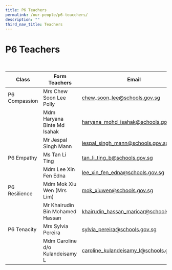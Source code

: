 ```yaml
---
title: P6 Teachers
permalink: /our-people/p6-teacchers/
description: ""
third_nav_title: Teachers
---
```

<h1><b>P6 Teachers</b></h1>
<br>



| Class | Form Teachers | Email|
| -------- | -------- | -------- |
| P6 Compassion   | Mrs Chew Soon Lee Polly    | [chew_soon_lee@schools.gov.sg](mailto:chew_soon_lee@schools.gov.sg)    |
| |Mdm Haryana Binte Md Isahak|[haryana_mohd_isahak@schools.gov.sg](mailto:haryana_mohd_isahak@schools.gov.sg)|
| |Mr Jespal Singh Mann|[jespal_singh_mann@schools.gov.sg](mailto:jespal_singh_mann@schools.gov.sg)|
|P6 Empathy|Ms Tan Li Ting|[tan_li_ting_b@schools.gov.sg](mailto:tan_li_ting_b@schools.gov.sg)|
| | Mdm Lee Xin Fen Edna| [lee_xin_fen_edna@schools.gov.sg](mailto:lee_xin_fen_edna@schools.gov.sg)|
|P6 Resilience|Mdm Mok Xiu Wen (Mrs Lim)|[mok_xiuwen@schools.gov.sg](mailto:mok_xiuwen@schools.gov.sg)|
| |Mr Khairudin Bin Mohamed Hassan|[khairudin_hassan_maricar@schools.gov.sg](mailto:khairudin_hassan_maricar@schools.gov.sg)|
|P6 Tenacity|Mrs Sylvia Pereira|[sylvia_pereira@schools.gov.sg](mailto:sylvia_pereira@schools.gov.sg)|
| |Mdm Caroline d/o Kulandeisamy L|[caroline_kulandeisamy_l@schools.gov.sg](mailto:caroline_kulandeisamy_l@schools.gov.sg)|